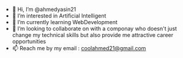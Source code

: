 - 👋 Hi, I’m @ahmedyasin21
- 👀 I’m interested in Artificial Intelligent
- 🌱 I’m currently learning WebDevelopment
- 💞️ I’m looking to collaborate on with a componay who doesn't just change my technical skills but also provide me attractive career opportunities
- 📫 Reach me by my email : coolahmed21@gmail.com

<!---
ahmedyasin21/ahmedyasin21 is a ✨ special ✨ repository because its `README.md` (this file) appears on your GitHub profile.
You can click the Preview link to take a look at your changes.
--->
